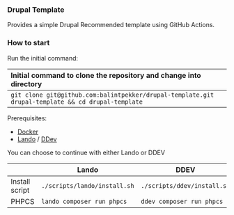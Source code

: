 ### Drupal Template

Provides a simple Drupal Recommended template using GitHub Actions.

### How to start

Run the initial command:

| Initial command to clone the repository and change into directory                                 |
|:--------------------------------------------------------------------------------------------------|
| `git clone git@github.com:balintpekker/drupal-template.git drupal-template && cd drupal-template` |

Prerequisites:
- [Docker](https://www.docker.com/products/docker-desktop/)
- [Lando](https://lando.dev/) / [DDev](https://ddev.com/)

You can choose to continue with either Lando or DDEV

|                | Lando                       | DDEV                        |
|----------------|-----------------------------|-----------------------------|
| Install script | `./scripts/lando/install.sh` | `./scripts/ddev/install.sh` |
| PHPCS          | `lando composer run phpcs`  | `ddev composer run phpcs`   |
